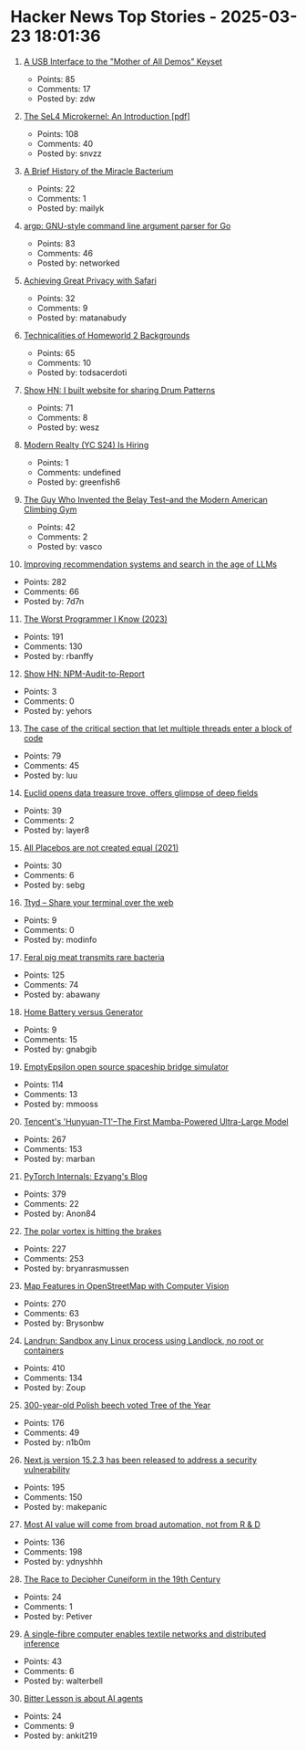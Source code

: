 # Hacker News Top Stories - 2025-03-23 18:01:36

1. [A USB Interface to the "Mother of All Demos" Keyset](https://www.righto.com/2025/03/mother-of-all-demos-usb-keyset-interface.html)
   - Points: 85
   - Comments: 17
   - Posted by: zdw

2. [The SeL4 Microkernel: An Introduction [pdf]](https://sel4.systems/About/seL4-whitepaper.pdf)
   - Points: 108
   - Comments: 40
   - Posted by: snvzz

3. [A Brief History of the Miracle Bacterium](https://www.asimov.press/p/miracle-bacterium)
   - Points: 22
   - Comments: 1
   - Posted by: mailyk

4. [argp: GNU-style command line argument parser for Go](https://github.com/tdewolff/argp)
   - Points: 83
   - Comments: 46
   - Posted by: networked

5. [Achieving Great Privacy with Safari](https://matanabudy.com/achieving-great-privacy-with-safari/)
   - Points: 32
   - Comments: 9
   - Posted by: matanabudy

6. [Technicalities of Homeworld 2 Backgrounds](https://simonschreibt.de/gat/homeworld-2-backgrounds/)
   - Points: 65
   - Comments: 10
   - Posted by: todsacerdoti

7. [Show HN: I built website for sharing Drum Patterns](http://drumpatterns.onether.com)
   - Points: 71
   - Comments: 8
   - Posted by: wesz

8. [Modern Realty (YC S24) Is Hiring](https://www.workatastartup.com/jobs/66546)
   - Points: 1
   - Comments: undefined
   - Posted by: greenfish6

9. [The Guy Who Invented the Belay Test–and the Modern American Climbing Gym](https://www.climbing.com/people/peter-mayfield-belay-test-modern-american-climbing-gym-history/)
   - Points: 42
   - Comments: 2
   - Posted by: vasco

10. [Improving recommendation systems and search in the age of LLMs](https://eugeneyan.com/writing/recsys-llm/)
   - Points: 282
   - Comments: 66
   - Posted by: 7d7n

11. [The Worst Programmer I Know (2023)](https://dannorth.net/the-worst-programmer/)
   - Points: 191
   - Comments: 130
   - Posted by: rbanffy

12. [Show HN: NPM-Audit-to-Report](https://github.com/egorsmkv/npm-audit-to-report)
   - Points: 3
   - Comments: 0
   - Posted by: yehors

13. [The case of the critical section that let multiple threads enter a block of code](https://devblogs.microsoft.com/oldnewthing/20250321-00/?p=110984)
   - Points: 79
   - Comments: 45
   - Posted by: luu

14. [Euclid opens data treasure trove, offers glimpse of deep fields](https://www.esa.int/Science_Exploration/Space_Science/Euclid/Euclid_opens_data_treasure_trove_offers_glimpse_of_deep_fields)
   - Points: 39
   - Comments: 2
   - Posted by: layer8

15. [All Placebos are not created equal (2021)](https://www.samstack.io/p/all-placebos-are-not-created-equal)
   - Points: 30
   - Comments: 6
   - Posted by: sebg

16. [Ttyd – Share your terminal over the web](https://github.com/tsl0922/ttyd)
   - Points: 9
   - Comments: 0
   - Posted by: modinfo

17. [Feral pig meat transmits rare bacteria](https://arstechnica.com/health/2025/03/florida-man-eats-feral-pig-meat-contracts-rare-biothreat-bacteria/)
   - Points: 125
   - Comments: 74
   - Posted by: abawany

18. [Home Battery versus Generator](https://pv-magazine-usa.com/2025/03/14/home-battery-versus-generator/)
   - Points: 9
   - Comments: 15
   - Posted by: gnabgib

19. [EmptyEpsilon open source spaceship bridge simulator](https://daid.github.io/EmptyEpsilon/)
   - Points: 114
   - Comments: 13
   - Posted by: mmooss

20. [Tencent's 'Hunyuan-T1'–The First Mamba-Powered Ultra-Large Model](https://llm.hunyuan.tencent.com/#/blog/hy-t1?lang=en)
   - Points: 267
   - Comments: 153
   - Posted by: marban

21. [PyTorch Internals: Ezyang's Blog](https://blog.ezyang.com/2019/05/pytorch-internals/)
   - Points: 379
   - Comments: 22
   - Posted by: Anon84

22. [The polar vortex is hitting the brakes](https://www.climate.gov/news-features/blogs/polar-vortex/polar-vortex-hitting-brakes)
   - Points: 227
   - Comments: 253
   - Posted by: bryanrasmussen

23. [Map Features in OpenStreetMap with Computer Vision](https://blog.mozilla.ai/map-features-in-openstreetmap-with-computer-vision/)
   - Points: 270
   - Comments: 63
   - Posted by: Brysonbw

24. [Landrun: Sandbox any Linux process using Landlock, no root or containers](https://github.com/Zouuup/landrun)
   - Points: 410
   - Comments: 134
   - Posted by: Zoup

25. [300-year-old Polish beech voted Tree of the Year](https://www.bbc.co.uk/news/articles/c20dd6yk55yo)
   - Points: 176
   - Comments: 49
   - Posted by: n1b0m

26. [Next.js version 15.2.3 has been released to address a security vulnerability](https://nextjs.org/blog/cve-2025-29927)
   - Points: 195
   - Comments: 150
   - Posted by: makepanic

27. [Most AI value will come from broad automation, not from R & D](https://epoch.ai/gradient-updates/most-ai-value-will-come-from-broad-automation-not-from-r-d)
   - Points: 136
   - Comments: 198
   - Posted by: ydnyshhh

28. [The Race to Decipher Cuneiform in the 19th Century](https://www.smithsonianmag.com/history/mystery-worlds-oldest-writing-system-remained-unsolved-until-four-scholars-raced-decipher-it-180985954/)
   - Points: 24
   - Comments: 1
   - Posted by: Petiver

29. [A single-fibre computer enables textile networks and distributed inference](https://www.nature.com/articles/s41586-024-08568-6)
   - Points: 43
   - Comments: 6
   - Posted by: walterbell

30. [Bitter Lesson is about AI agents](https://ankitmaloo.com/bitter-lesson/)
   - Points: 24
   - Comments: 9
   - Posted by: ankit219

